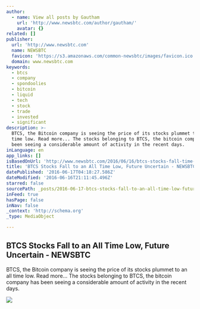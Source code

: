 ```yaml
---
author:
  - name: View all posts by Gautham
    url: 'http://www.newsbtc.com/author/gautham/'
    avatar: {}
related: []
publisher:
  url: 'http://www.newsbtc.com'
  name: NEWSBTC
  favicon: 'https://s3.amazonaws.com/common-newsbtc/images/favicon.ico'
  domain: www.newsbtc.com
keywords:
  - btcs
  - company
  - spondoolies
  - bitcoin
  - liquid
  - tech
  - stock
  - trade
  - invested
  - significant
description: >-
  BTCS, the Bitcoin company is seeing the price of its stocks plummet to an all
  time low. Read more... The stocks belonging to BTCS, the bitcoin company has
  been seeing a considerable amount of activity in the recent days.
inLanguage: en
app_links: []
isBasedOnUrl: 'http://www.newsbtc.com/2016/06/16/btcs-stocks-fall-time-low-future-uncertain/'
title: 'BTCS Stocks Fall to an All Time Low, Future Uncertain - NEWSBTC'
datePublished: '2016-06-17T04:18:27.586Z'
dateModified: '2016-06-16T21:11:45.496Z'
starred: false
sourcePath: _posts/2016-06-17-btcs-stocks-fall-to-an-all-time-low-future-uncertain-news.md
inFeed: true
hasPage: false
inNav: false
_context: 'http://schema.org'
_type: MediaObject

---
```

<article style=""><h1>BTCS Stocks Fall to an All Time Low, Future Uncertain - NEWSBTC</h1><p>BTCS, the Bitcoin company is seeing the price of its stocks plummet to an all time low. Read more... The stocks belonging to BTCS, the bitcoin company has been seeing a considerable amount of activity in the recent days.</p><img src="http://s3.amazonaws.com/main-newsbtc-images/2016/02/23174223/btcs-solutions-url-ticker-copy.jpg" /></article>